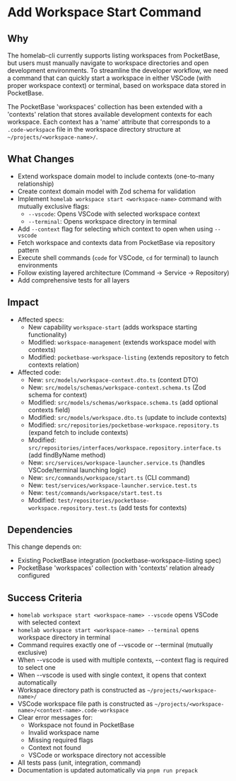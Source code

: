 # Add Workspace Start Command

## Why

The homelab-cli currently supports listing workspaces from PocketBase, but users must manually navigate to workspace directories and open development environments. To streamline the developer workflow, we need a command that can quickly start a workspace in either VSCode (with proper workspace context) or terminal, based on workspace data stored in PocketBase.

The PocketBase 'workspaces' collection has been extended with a 'contexts' relation that stores available development contexts for each workspace. Each context has a 'name' attribute that corresponds to a `.code-workspace` file in the workspace directory structure at `~/projects/<workspace-name>/`.

## What Changes

- Extend workspace domain model to include contexts (one-to-many relationship)
- Create context domain model with Zod schema for validation
- Implement `homelab workspace start <workspace-name>` command with mutually exclusive flags:
  - `--vscode`: Opens VSCode with selected workspace context
  - `--terminal`: Opens workspace directory in terminal
- Add `--context` flag for selecting which context to open when using `--vscode`
- Fetch workspace and contexts data from PocketBase via repository pattern
- Execute shell commands (`code` for VSCode, `cd` for terminal) to launch environments
- Follow existing layered architecture (Command → Service → Repository)
- Add comprehensive tests for all layers

## Impact

- Affected specs:
  - New capability `workspace-start` (adds workspace starting functionality)
  - Modified: `workspace-management` (extends workspace model with contexts)
  - Modified: `pocketbase-workspace-listing` (extends repository to fetch contexts relation)
- Affected code:
  - New: `src/models/workspace-context.dto.ts` (context DTO)
  - New: `src/models/schemas/workspace-context.schema.ts` (Zod schema for context)
  - Modified: `src/models/schemas/workspace.schema.ts` (add optional contexts field)
  - Modified: `src/models/workspace.dto.ts` (update to include contexts)
  - Modified: `src/repositories/pocketbase-workspace.repository.ts` (expand fetch to include contexts)
  - Modified: `src/repositories/interfaces/workspace.repository.interface.ts` (add findByName method)
  - New: `src/services/workspace-launcher.service.ts` (handles VSCode/terminal launching logic)
  - New: `src/commands/workspace/start.ts` (CLI command)
  - New: `test/services/workspace-launcher.service.test.ts`
  - New: `test/commands/workspace/start.test.ts`
  - Modified: `test/repositories/pocketbase-workspace.repository.test.ts` (add tests for contexts)

## Dependencies

This change depends on:
- Existing PocketBase integration (pocketbase-workspace-listing spec)
- PocketBase 'workspaces' collection with 'contexts' relation already configured

## Success Criteria

- `homelab workspace start <workspace-name> --vscode` opens VSCode with selected context
- `homelab workspace start <workspace-name> --terminal` opens workspace directory in terminal
- Command requires exactly one of --vscode or --terminal (mutually exclusive)
- When --vscode is used with multiple contexts, --context flag is required to select one
- When --vscode is used with single context, it opens that context automatically
- Workspace directory path is constructed as `~/projects/<workspace-name>/`
- VSCode workspace file path is constructed as `~/projects/<workspace-name>/<context-name>.code-workspace`
- Clear error messages for:
  - Workspace not found in PocketBase
  - Invalid workspace name
  - Missing required flags
  - Context not found
  - VSCode or workspace directory not accessible
- All tests pass (unit, integration, command)
- Documentation is updated automatically via `pnpm run prepack`
